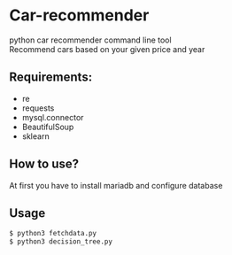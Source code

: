 # Car-recommender
python car recommender command line tool <br />
Recommend cars based on your given price and year

## Requirements:
* re
* requests
* mysql.connector
* BeautifulSoup
* sklearn

## How to use?
At first you have to install mariadb and configure database 

## Usage
```bash
$ python3 fetchdata.py
$ python3 decision_tree.py
